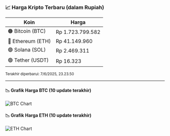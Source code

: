 

<!-- HARGA_KRIPTO -->
### 📈 Harga Kripto Terbaru (dalam Rupiah)

| Koin     | Harga         |
|----------|---------------|
| 🟠 Bitcoin (BTC)   | Rp 1.723.799.582 |
| 🔵 Ethereum (ETH)  | Rp 41.149.960 |
| 🟣 Solana (SOL)    | Rp 2.469.311 |
| 🟢 Tether (USDT)   | Rp 16.323 |

<sub>Terakhir diperbarui: 7/6/2025, 23.23.50</sub>

---

#### 📉 Grafik Harga BTC (10 update terakhir)
![BTC Chart](https://quickchart.io/chart?c=%7B%22type%22%3A%22line%22%2C%22data%22%3A%7B%22labels%22%3A%5B%2213%3A46%3A17%22%2C%2213%3A57%3A14%22%2C%2214%3A22%3A27%22%2C%2214%3A38%3A54%22%2C%2214%3A49%3A48%22%2C%2215%3A07%3A49%22%2C%2215%3A29%3A50%22%2C%2215%3A44%3A05%22%2C%2215%3A55%3A11%22%2C%2216%3A23%3A50%22%5D%2C%22datasets%22%3A%5B%7B%22label%22%3A%22Bitcoin%22%2C%22data%22%3A%5B1723437531%2C1724706208%2C1723203988%2C1723155527%2C1722747375%2C1721619160%2C1721336239%2C1721376351%2C1722336261%2C1723799582%5D%2C%22fill%22%3Afalse%2C%22borderColor%22%3A%22blue%22%2C%22tension%22%3A0.1%7D%5D%7D%7D)

#### 📉 Grafik Harga ETH (10 update terakhir)
![ETH Chart](https://quickchart.io/chart?c=%7B%22type%22%3A%22line%22%2C%22data%22%3A%7B%22labels%22%3A%5B%2213%3A46%3A17%22%2C%2213%3A57%3A14%22%2C%2214%3A22%3A27%22%2C%2214%3A38%3A54%22%2C%2214%3A49%3A48%22%2C%2215%3A07%3A49%22%2C%2215%3A29%3A50%22%2C%2215%3A44%3A05%22%2C%2215%3A55%3A11%22%2C%2216%3A23%3A50%22%5D%2C%22datasets%22%3A%5B%7B%22label%22%3A%22Ethereum%22%2C%22data%22%3A%5B40919462%2C40964275%2C40969185%2C40993590%2C41043512%2C41069828%2C41116886%2C41100164%2C41092553%2C41149960%5D%2C%22fill%22%3Afalse%2C%22borderColor%22%3A%22blue%22%2C%22tension%22%3A0.1%7D%5D%7D%7D)

<!-- /HARGA_KRIPTO -->